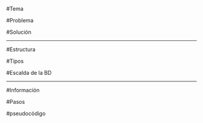 #Tema

#Problema

#Solución


-------------------------------------

#Estructura

#Tipos

#Escalda de la BD

--------------------------------------

#Información

#Pasos

#pseudocódigo